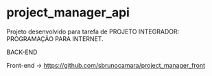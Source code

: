 # project_manager_api

Projeto desenvolvido para tarefa de PROJETO INTEGRADOR: PROGRAMAÇÃO PARA INTERNET.

BACK-END

Front-end -> https://github.com/sbrunocamara/project_manager_front

